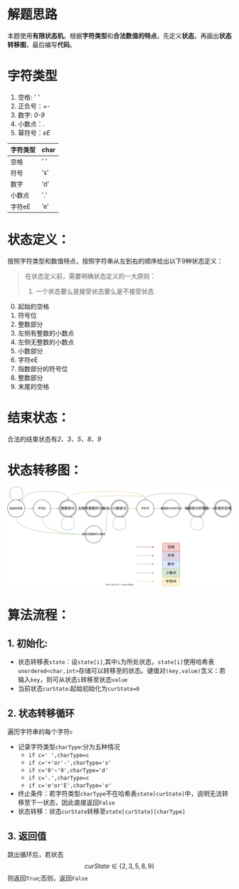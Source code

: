 # 解题思路
本题使用**有限状态机**。根据**字符类型**和**合法数值的特点**，先定义**状态**，再画出**状态转移图**，最后编写**代码**。

# 字符类型
1. 空格: *' '*
2. 正负号：*+-*
3. 数字: *0-9*
4. 小数点：*.*
5. 幂符号：*eE*

|字符类型|char|
|---|---|
|空格|' '|
|符号|'s'|
|数字|'d'|
|小数点|'.'|
|字符eE|'e'|

# 状态定义：
按照字符类型和数值特点，按照字符串从左到右的顺序给出以下9种状态定义：
> 在状态定义前，需要明确状态定义的一大原则：
> 1. 一个状态要么是接受状态要么是不接受状态
0. 起始的空格
1. 符号位
2. 整数部分
3. 左侧有整数的小数点
4. 左侧无整数的小数点
5. 小数部分
6. 字符eE
7. 指数部分的符号位
8. 整数部分
9. 末尾的空格



# 结束状态：
合法的结束状态有*2、3、5、8、9*

# 状态转移图：

![](图片/状态转移图.svg)




# 算法流程：
## 1. 初始化:
- 状态转移表`state`：设`state[i]`,其中`i`为所处状态，`state[i]`使用哈希表`unordered<char,int>`存储可以转移至的状态。键值对`(key,value)`含义：若输入`key`，则可从状态`i`转移至状态`value`
- 当前状态`curState`:起始初始化为`curState=0`
## 2. 状态转移循环
遍历字符串的每个字符`c`
- 记录字符类型`charType`:分为五种情况
  - `if c=' ',charType=c`
  - `if c='+'or'-',charType='s'`
  - `if c='0'~'9',charType='d'`
  - `if c='.',charType=c`
  - `if c='e'or'E',charType='e'`
- 终止条件：若字符类型`charType`不在哈希表`state[curState]`中，说明无法转移至下一状态，因此直接返回`False`
- 状态转移：状态`curState`转移至`state[curState][charType]`
## 3. 返回值
跳出循环后，若状态
$$curState\in\{2,3,5,8,9\}$$
则返回`True`;否则，返回`False`


